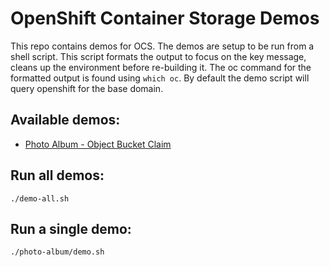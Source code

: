 # OpenShift Container Storage Demos
This repo contains demos for OCS. The demos are setup to be run from a shell script. 
This script formats the output to focus on the key message, cleans up the environment before re-building it.
The oc command for the formatted output is found using `which oc`.
By default the demo script will query openshift for the base domain.

## Available demos:
* [Photo Album - Object Bucket Claim](photo-album/README.md)

## Run all demos:
`./demo-all.sh`

## Run a single demo:
`./photo-album/demo.sh`
